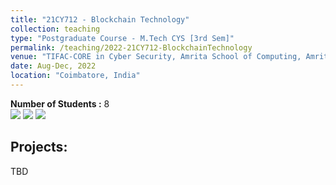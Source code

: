 ```yaml
---
title: "21CY712 - Blockchain Technology"
collection: teaching
type: "Postgraduate Course - M.Tech CYS [3rd Sem]"
permalink: /teaching/2022-21CY712-BlockchainTechnology
venue: "TIFAC-CORE in Cyber Security, Amrita School of Computing, Amrita Vishwa Vidyapeetham"
date: Aug-Dec, 2022
location: "Coimbatore, India"
---
```


**Number of Students :** 8 <br/>
![](https://img.shields.io/badge/Course_Outcome_Attainment-TBD-blue) 
![](https://img.shields.io/badge/Average_Marks-TBD-blue) 
![](https://img.shields.io/badge/Course_Feedback-TBD-blue) 

Projects: 
-------------
TBD
